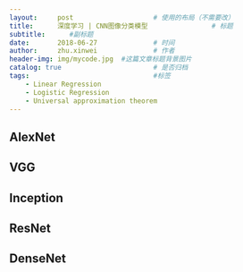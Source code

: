 ```yaml
---
layout:     post   				    # 使用的布局（不需要改）
title:      深度学习 | CNN图像分类模型				# 标题 
subtitle:      #副标题
date:       2018-06-27 				# 时间
author:     zhu.xinwei 		    	# 作者
header-img: img/mycode.jpg 	#这篇文章标题背景图片
catalog: true 						# 是否归档
tags:								#标签
    - Linear Regression
    - Logistic Regression
    - Universal approximation theorem
---
```



## AlexNet


## VGG



## Inception



## ResNet


## DenseNet

